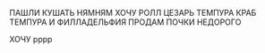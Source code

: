 ПАШЛИ КУШАТЬ 
НЯМНЯМ
ХОЧУ РОЛЛ ЦЕЗАРЬ ТЕМПУРА КРАБ ТЕМПУРА И ФИЛЛАДЕЛЬФИЯ 
ПРОДАМ ПОЧКИ НЕДОРОГО 

ХОЧУ рррр
